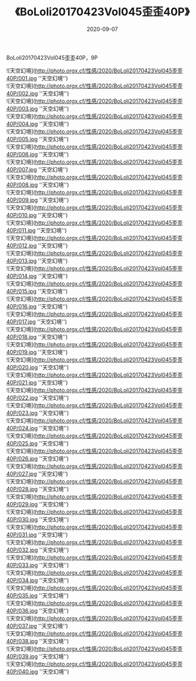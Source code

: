 ﻿---
layout: post
title: 《BoLoli20170423Vol045歪歪40P》
date: 2020-09-07
img: http://photo.orgx.cf/性感/2020/BoLoli20170423Vol045歪歪40P/000.jpg
tags: [美女,性感,泳衣]
---

BoLoli20170423Vol045歪歪40P，9P



![天空幻境](http://photo.orgx.cf/性感/2020/BoLoli20170423Vol045歪歪40P/001.jpg ''天空幻境'')<br>
![天空幻境](http://photo.orgx.cf/性感/2020/BoLoli20170423Vol045歪歪40P/002.jpg ''天空幻境'')<br>
![天空幻境](http://photo.orgx.cf/性感/2020/BoLoli20170423Vol045歪歪40P/003.jpg ''天空幻境'')<br>
![天空幻境](http://photo.orgx.cf/性感/2020/BoLoli20170423Vol045歪歪40P/004.jpg ''天空幻境'')<br>
![天空幻境](http://photo.orgx.cf/性感/2020/BoLoli20170423Vol045歪歪40P/005.jpg ''天空幻境'')<br>
![天空幻境](http://photo.orgx.cf/性感/2020/BoLoli20170423Vol045歪歪40P/006.jpg ''天空幻境'')<br>
![天空幻境](http://photo.orgx.cf/性感/2020/BoLoli20170423Vol045歪歪40P/007.jpg ''天空幻境'')<br>
![天空幻境](http://photo.orgx.cf/性感/2020/BoLoli20170423Vol045歪歪40P/008.jpg ''天空幻境'')<br>
![天空幻境](http://photo.orgx.cf/性感/2020/BoLoli20170423Vol045歪歪40P/009.jpg ''天空幻境'')<br>
![天空幻境](http://photo.orgx.cf/性感/2020/BoLoli20170423Vol045歪歪40P/010.jpg ''天空幻境'')<br>
![天空幻境](http://photo.orgx.cf/性感/2020/BoLoli20170423Vol045歪歪40P/011.jpg ''天空幻境'')<br>
![天空幻境](http://photo.orgx.cf/性感/2020/BoLoli20170423Vol045歪歪40P/012.jpg ''天空幻境'')<br>
![天空幻境](http://photo.orgx.cf/性感/2020/BoLoli20170423Vol045歪歪40P/013.jpg ''天空幻境'')<br>
![天空幻境](http://photo.orgx.cf/性感/2020/BoLoli20170423Vol045歪歪40P/014.jpg ''天空幻境'')<br>
![天空幻境](http://photo.orgx.cf/性感/2020/BoLoli20170423Vol045歪歪40P/015.jpg ''天空幻境'')<br>
![天空幻境](http://photo.orgx.cf/性感/2020/BoLoli20170423Vol045歪歪40P/016.jpg ''天空幻境'')<br>
![天空幻境](http://photo.orgx.cf/性感/2020/BoLoli20170423Vol045歪歪40P/017.jpg ''天空幻境'')<br>
![天空幻境](http://photo.orgx.cf/性感/2020/BoLoli20170423Vol045歪歪40P/018.jpg ''天空幻境'')<br>
![天空幻境](http://photo.orgx.cf/性感/2020/BoLoli20170423Vol045歪歪40P/019.jpg ''天空幻境'')<br>
![天空幻境](http://photo.orgx.cf/性感/2020/BoLoli20170423Vol045歪歪40P/020.jpg ''天空幻境'')<br>
![天空幻境](http://photo.orgx.cf/性感/2020/BoLoli20170423Vol045歪歪40P/021.jpg ''天空幻境'')<br>
![天空幻境](http://photo.orgx.cf/性感/2020/BoLoli20170423Vol045歪歪40P/022.jpg ''天空幻境'')<br>
![天空幻境](http://photo.orgx.cf/性感/2020/BoLoli20170423Vol045歪歪40P/023.jpg ''天空幻境'')<br>
![天空幻境](http://photo.orgx.cf/性感/2020/BoLoli20170423Vol045歪歪40P/024.jpg ''天空幻境'')<br>
![天空幻境](http://photo.orgx.cf/性感/2020/BoLoli20170423Vol045歪歪40P/025.jpg ''天空幻境'')<br>
![天空幻境](http://photo.orgx.cf/性感/2020/BoLoli20170423Vol045歪歪40P/026.jpg ''天空幻境'')<br>
![天空幻境](http://photo.orgx.cf/性感/2020/BoLoli20170423Vol045歪歪40P/027.jpg ''天空幻境'')<br>
![天空幻境](http://photo.orgx.cf/性感/2020/BoLoli20170423Vol045歪歪40P/028.jpg ''天空幻境'')<br>
![天空幻境](http://photo.orgx.cf/性感/2020/BoLoli20170423Vol045歪歪40P/029.jpg ''天空幻境'')<br>
![天空幻境](http://photo.orgx.cf/性感/2020/BoLoli20170423Vol045歪歪40P/030.jpg ''天空幻境'')<br>
![天空幻境](http://photo.orgx.cf/性感/2020/BoLoli20170423Vol045歪歪40P/031.jpg ''天空幻境'')<br>
![天空幻境](http://photo.orgx.cf/性感/2020/BoLoli20170423Vol045歪歪40P/032.jpg ''天空幻境'')<br>
![天空幻境](http://photo.orgx.cf/性感/2020/BoLoli20170423Vol045歪歪40P/033.jpg ''天空幻境'')<br>
![天空幻境](http://photo.orgx.cf/性感/2020/BoLoli20170423Vol045歪歪40P/034.jpg ''天空幻境'')<br>
![天空幻境](http://photo.orgx.cf/性感/2020/BoLoli20170423Vol045歪歪40P/035.jpg ''天空幻境'')<br>
![天空幻境](http://photo.orgx.cf/性感/2020/BoLoli20170423Vol045歪歪40P/036.jpg ''天空幻境'')<br>
![天空幻境](http://photo.orgx.cf/性感/2020/BoLoli20170423Vol045歪歪40P/037.jpg ''天空幻境'')<br>
![天空幻境](http://photo.orgx.cf/性感/2020/BoLoli20170423Vol045歪歪40P/038.jpg ''天空幻境'')<br>
![天空幻境](http://photo.orgx.cf/性感/2020/BoLoli20170423Vol045歪歪40P/039.jpg ''天空幻境'')<br>
![天空幻境](http://photo.orgx.cf/性感/2020/BoLoli20170423Vol045歪歪40P/040.jpg ''天空幻境'')<br>